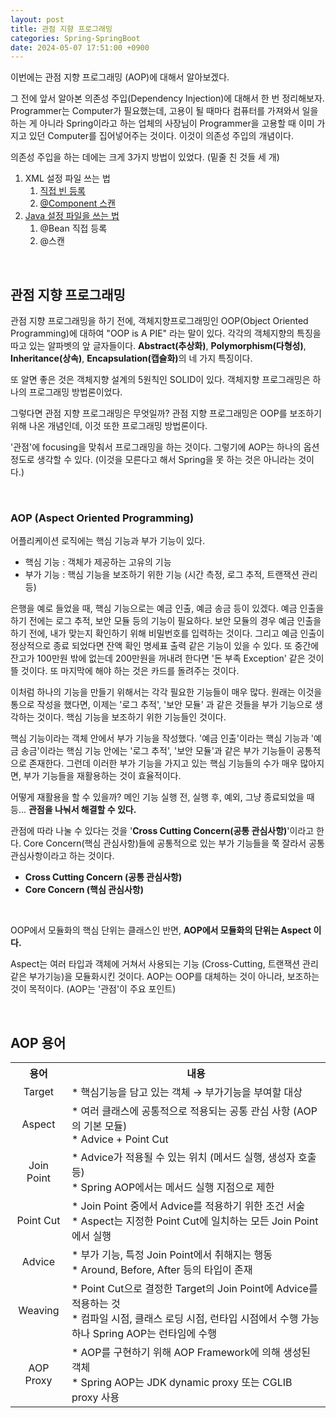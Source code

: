 ```yaml
---
layout: post
title: 관점 지향 프로그래밍
categories: Spring-SpringBoot
date: 2024-05-07 17:51:00 +0900
---
```

이번에는 관점 지향 프로그래밍 (AOP)에 대해서 알아보겠다.

그 전에 앞서 알아본 의존성 주입(Dependency Injection)에 대해서 한 번 정리해보자. Programmer는 Computer가 필요했는데, 고용이 될 때마다 컴퓨터를 가져와서 일을 하는 게 아니라 Spring이라고 하는 업체의 사장님이 Programmer을 고용할 때 이미 가지고 있던 Computer를 집어넣어주는 것이다. 이것이 의존성 주입의 개념이다.

의존성 주입을 하는 데에는 크게 3가지 방법이 있었다. (밑줄 친 것들 세 개)

1. XML 설정 파일 쓰는 법
    1. <u>직접 빈 등록</u>
    2. <u>@Component 스캔</u>
2. <u>Java 설정 파일을 쓰는 법</u>
    1. @Bean 직접 등록
    2. @스캔

<br>

## 관점 지향 프로그래밍

관점 지향 프로그래밍을 하기 전에, 객체지향프로그래밍인 OOP(Object Oriented Programming)에 대하여 "OOP is A PIE" 라는 말이 있다. 각각의 객체지향의 특징을 따고 있는 알파벳의 앞 글자들이다. <b>Abstract(추상화)</b>, <b>Polymorphism(다형성)</b>, <b>Inheritance(상속)</b>, <b>Encapsulation(캡슐화)</b>의 네 가지 특징이다.

또 알면 좋은 것은 객체지향 설계의 5원칙인 SOLID이 있다. 객체지향 프로그래밍은 하나의 프로그래밍 방법론이었다.

그렇다면 관점 지향 프로그래밍은 무엇일까? 관점 지향 프로그래밍은 OOP를 보조하기 위해 나온 개념인데, 이것 또한 프로그래밍 방법론이다.

'관점'에 focusing을 맞춰서 프로그래밍을 하는 것이다. 그렇기에 AOP는 하나의 옵션 정도로 생각할 수 있다. (이것을 모른다고 해서 Spring을 못 하는 것은 아니라는 것이다.)

<br>

### AOP (Aspect Oriented Programming)

어플리케이션 로직에는 핵심 기능과 부가 기능이 있다.

* 핵심 기능 : 객체가 제공하는 고유의 기능
* 부가 기능 : 핵심 기능을 보조하기 위한 기능 (시간 측정, 로그 추적, 트랜잭션 관리 등)

은행을 예로 들었을 때, 핵심 기능으로는 예금 인출, 예금 송금 등이 있겠다. 예금 인출을 하기 전에는 로그 추적, 보안 모듈 등의 기능이 필요하다. 보안 모듈의 경우 예금 인출을 하기 전에, 내가 맞는지 확인하기 위해 비밀번호를 입력하는 것이다. 그리고 예금 인출이 정상적으로 종료 되었다면 잔액 확인 명세표 출력 같은 기능이 있을 수 있다. 또 중간에 잔고가 100만원 밖에 없는데 200만원을 꺼내려 한다면 '돈 부족 Exception' 같은 것이 뜰 것이다. 또 마지막에 해야 하는 것은 카드를 돌려주는 것이다.

이처럼 하나의 기능을 만들기 위해서는 각각 필요한 기능들이 매우 많다. 원래는 이것을 통으로 작성을 했다면, 이제는 '로그 추적', '보안 모듈' 과 같은 것들을 부가 기능으로 생각하는 것이다. 핵심 기능을 보조하기 위한 기능들인 것이다.

핵심 기능이라는 객체 안에서 부가 기능을 작성했다. '예금 인출'이라는 핵심 기능과 '예금 송금'이라는 핵심 기능 안에는 '로그 추적', '보안 모듈'과 같은 부가 기능들이 공통적으로 존재한다. 그런데 이러한 부가 기능을 가지고 있는 핵심 기능들의 수가 매우 많아지면, 부가 기능들을 재활용하는 것이 효율적이다.

어떻게 재활용을 할 수 있을까? 메인 기능 실행 전, 실행 후, 예외, 그냥 종료되었을 때 등... <b>관점을 나눠서 해결할 수 있다.</b>

관점에 따라 나눌 수 있다는 것을 '<b>Cross Cutting Concern(공통 관심사항)</b>'이라고 한다. Core Concern(핵심 관심사항)들에 공통적으로 있는 부가 기능들을 쭉 잘라서 공통 관심사항이라고 하는 것이다.

- <b>Cross Cutting Concern (공통 관심사항)</b>
- <b>Core Concern (핵심 관심사항)</b>

<br>

OOP에서 모듈화의 핵심 단위는 클래스인 반면, <b>AOP에서 모듈화의 단위는 Aspect 이다.</b>

Aspect는 여러 타입과 객체에 거쳐서 사용되는 기능 (Cross-Cutting, 트랜잭션 관리 같은 부가기능)을 모듈화시킨 것이다. AOP는 OOP를 대체하는 것이 아니라, 보조하는 것이 목적이다. (AOP는 '관점'이 주요 포인트)

<br>

## AOP 용어

<table>
    <tr>
        <th style="text-align: center;">용어</th>
        <th style="text-align: center;">내용</th>
    </tr>
    <tr>
        <td style="text-align: center;">Target</td>
        <td>* 핵심기능을 담고 있는 객체 → 부가기능을 부여할 대상</td>
    </tr>
    <tr>
        <td style="text-align: center;">Aspect</td>
        <td>* 여러 클래스에 공통적으로 적용되는 공통 관심 사항 (AOP의 기본 모듈)<br>* Advice + Point Cut</td>
    </tr>
    <tr>
        <td style="text-align: center;">Join Point</td>
        <td>* Advice가 적용될 수 있는 위치 (메서드 실행, 생성자 호출 등)<br>* Spring AOP에서는 메서드 실행 지점으로 제한</td>
    </tr>
    <tr>
        <td style="text-align: center;">Point Cut</td>
        <td>* Join Point 중에서 Advice를 적용하기 위한 조건 서술<br>* Aspect는 지정한 Point Cut에 일치하는 모든 Join Point에서 실행</td>
    </tr>
    <tr>
        <td style="text-align: center;">Advice</td>
        <td>* 부가 기능, 특정 Join Point에서 취해지는 행동<br>* Around, Before, After 등의 타입이 존재</td>
    </tr>
    <tr>
        <td style="text-align: center;">Weaving</td>
        <td>* Point Cut으로 결정한 Target의 Join Point에 Advice를 적용하는 것<br>* 컴파일 시점, 클래스 로딩 시점, 런타입 시점에서 수행 가능하나 Spring AOP는 런타임에 수행</td>
    </tr>
    <tr>
        <td style="text-align: center;">AOP Proxy</td>
        <td>* AOP를 구현하기 위해 AOP Framework에 의해 생성된 객체<br>* Spring AOP는 JDK dynamic proxy 또는 CGLIB proxy 사용</td>
    </tr>
</table>